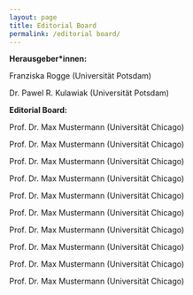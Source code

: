 ```yaml
---
layout: page
title: Editorial Board
permalink: /editorial board/
---
```


**Herausgeber\*innen:**

Franziska Rogge (Universität Potsdam)

Dr. Pawel R. Kulawiak (Universität Potsdam)

**Editorial Board:**

Prof. Dr. Max Mustermann (Universität Chicago)

Prof. Dr. Max Mustermann (Universität Chicago) 

Prof. Dr. Max Mustermann (Universität Chicago) 

Prof. Dr. Max Mustermann (Universität Chicago) 

Prof. Dr. Max Mustermann (Universität Chicago) 

Prof. Dr. Max Mustermann (Universität Chicago) 

Prof. Dr. Max Mustermann (Universität Chicago) 

Prof. Dr. Max Mustermann (Universität Chicago) 

Prof. Dr. Max Mustermann (Universität Chicago) 

Prof. Dr. Max Mustermann (Universität Chicago)